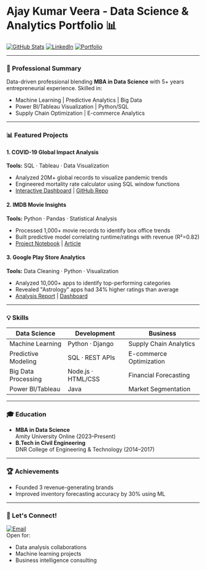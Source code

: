 # Ajay Kumar Veera - Data Science & Analytics Portfolio 📊

[![GitHub Stats](https://github-readme-stats.vercel.app/api?username=your-github-username)](https://github.com/your-github-username)
[![LinkedIn](https://img.shields.io/badge/LinkedIn-Profile-blue?style=flat&logo=linkedin)](linkedin.com/in/your-profile)
[![Portfolio](https://img.shields.io/badge/Portfolio-Behance-orange?style=flat&logo=behance)](your-behance.net)

---

### 🚀 Professional Summary  
Data-driven professional blending **MBA in Data Science** with 5+ years entrepreneurial experience. Skilled in:  
- Machine Learning | Predictive Analytics | Big Data  
- Power BI/Tableau Visualization | Python/SQL  
- Supply Chain Optimization | E-commerce Analytics  

---

### 📊 Featured Projects

#### **1. COVID-19 Global Impact Analysis**  
**Tools:** SQL · Tableau · Data Visualization  
- Analyzed 20M+ global records to visualize pandemic trends  
- Engineered mortality rate calculator using SQL window functions  
- [Interactive Dashboard](tableau-link) | [GitHub Repo](github-link)  

#### **2. IMDB Movie Insights**  
**Tools:** Python · Pandas · Statistical Analysis  
- Processed 1,000+ movie records to identify box office trends  
- Built predictive model correlating runtime/ratings with revenue (R²=0.82)  
- [Project Notebook](github-link) | [Article](link)  

#### **3. Google Play Store Analytics**  
**Tools:** Data Cleaning · Python · Visualization  
- Analyzed 10,000+ apps to identify top-performing categories  
- Revealed "Astrology" apps had 34% higher ratings than average  
- [Analysis Report](github-link) | [Dashboard](tableau-link)  

---

### 💡 Skills  
| **Data Science**          | **Development**         | **Business**             |
|---------------------------|-------------------------|--------------------------|
| Machine Learning          | Python · Django         | Supply Chain Analytics  |
| Predictive Modeling       | SQL · REST APIs         | E-commerce Optimization |
| Big Data Processing       | Node.js · HTML/CSS      | Financial Forecasting   |
| Power BI/Tableau          | Java                    | Market Segmentation     |

---

### 🎓 Education  
- **MBA in Data Science**  
  Amity University Online (2023–Present)  
- **B.Tech in Civil Engineering**  
  DNR College of Engineering & Technology (2014–2017)  

---

### 🏆 Achievements  
- Founded 3 revenue-generating brands   
- Improved inventory forecasting accuracy by 30% using ML  
  

---

### 🤝 Let's Connect!  
[![Email](https://img.shields.io/badge/Email-Contact-green?style=flat&logo=gmail)](mailto:veeralakshminarasimha@amityonline.com)  
Open for:  
- Data analysis collaborations  
- Machine learning projects  
- Business intelligence consulting  
